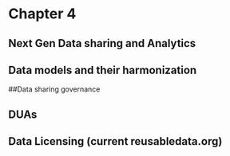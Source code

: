 # Chapter 4

## Next Gen Data sharing and Analytics
## Data models and their harmonization
##Data sharing governance
## DUAs
## Data Licensing (current reusabledata.org)
